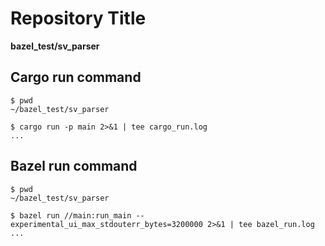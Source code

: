 # Repository Title
   
**bazel_test/sv_parser**

## Cargo run command 
```
$ pwd
~/bazel_test/sv_parser

$ cargo run -p main 2>&1 | tee cargo_run.log
...
```

## Bazel run command
```
$ pwd
~/bazel_test/sv_parser

$ bazel run //main:run_main --experimental_ui_max_stdouterr_bytes=3200000 2>&1 | tee bazel_run.log
...
```
